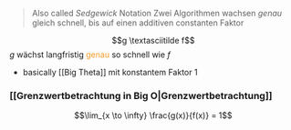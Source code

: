 > Also called _Sedgewick_ Notation
> Zwei Algorithmen wachsen _genau_ gleich schnell, bis auf einen additiven constanten Faktor

$$g \textasciitilde f$$ $g$ wächst langfristig <span style="color:rgb(245, 154, 35)">genau</span> so schnell wie $f$
- basically [[Big Theta]] mit konstantem Faktor $1$

### [[Grenzwertbetrachtung in Big O|Grenzwertbetrachtung]]
$$\lim_{x \to \infty} \frac{g(x)}{f(x)} = 1$$
